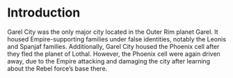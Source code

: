 # Introduction

Garel City was the only major city located in the Outer Rim planet Garel.
It housed Empire-supporting families under false identities, notably the Leonis and Spanjaf families.
Additionally, Garel City housed the Phoenix cell after they fled the planet of Lothal.
However, the Phoenix cell were again driven away, due to the Empire attacking and damaging the city after learning about the Rebel force’s base there.
